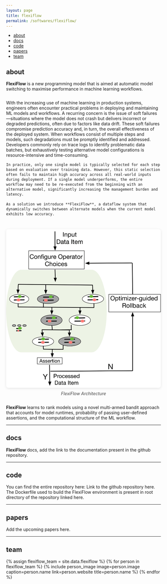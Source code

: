 ```yaml
---
layout: page
title: flexiflow
permalink: /softwares/flexiflow/
---
```



<!-- Navigation Bar -->
<div class="navbar">
    <div class="navbar-inner">
        <ul class="nav">
            <li><a href="#about">about</a></li>
            <li><a href="#docs">docs</a></li>
            <li><a href="#code">code</a></li>
            <li><a href="#papers">papers</a></li>
            <li><a href="#team">team</a></li>
        </ul>
    </div>
</div>


## about

**FlexiFlow** is a new programming model that is aimed at automatic model switching to maximise performance in machine learning workflows.

<div style="display: flex; align-items: flex-start; gap: 2em; margin: 2em 0; flex-wrap: wrap; font-size: 1em;">
  <div style="flex: 2 1 350px; min-width: 250px;">
    With the increasing use of machine learning in production systems, engineers often encounter practical problems in deploying and maintaining ML models and workflows. A recurring concern is the issue of soft failures—situations where the model does not crash but delivers incorrect or degraded predictions, often due to factors like data drift. These soft failures compromise prediction accuracy and, in turn, the overall effectiveness of the deployed system. When workflows consist of multiple steps and models, such degradations must be promptly identified and addressed. Developers commonly rely on trace logs to identify problematic data batches, but exhaustively testing alternative model configurations is resource-intensive and time-consuming.

    In practice, only one single model is typically selected for each step based on evaluation over training data. However, this static selection often fails to maintain high accuracy across all real-world inputs during deployment. If a single model underperforms, the entire workflow may need to be re-executed from the beginning with an alternative model, significantly increasing the management burden and latency.

    As a solution we introduce **FlexiFlow**, a dataflow system that dynamically switches between alternate models when the current model exhibits low accuracy. 
  </div>
  <div style="flex: 1 1 250px; min-width: 200px; text-align: center;">
    <img src="/images/softwares/FlexiFlow-Arch.png" alt="FlexiFlow Architecture Diagram" style="max-width:100%; height:auto; border-radius:8px; box-shadow:0 2px 8px rgba(0,0,0,0.1);">
    <div style="color:#444; margin-top:0.5em; font-style:italic;">FlexiFlow Architecture</div>
  </div>
</div>

**FlexiFlow** learns to rank models using a novel multi-armed bandit approach that accounts for model runtimes, probability of passing user-defined assertions, and the computational structure of the ML workflow. 

-------------

## docs

**FlexiFlow** docs, add the link to the documentation present in the github repository.

-------------

## code

You can find the entire repository here: Link to the github repository here.
The Dockerfile used to build the FlexiFlow environment is present in root directory of the repository linked here.

-------------

## papers

Add the upcoming papers here.

-------------

## team

<div class="flex-container people image-container">
{% assign flexiflow_team = site.data.flexiflow %}
{% for person in flexiflow_team %}
  {% include person_image image=person.image caption=person.name link=person.website title=person.name %}
{% endfor %}
</div>

